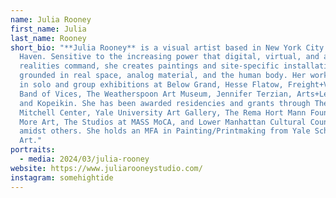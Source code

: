 ```yaml
---
name: Julia Rooney
first_name: Julia
last_name: Rooney
short_bio: "**Julia Rooney** is a visual artist based in New York City and New
  Haven. Sensitive to the increasing power that digital, virtual, and augmented
  realities command, she creates paintings and site-specific installations
  grounded in real space, analog material, and the human body. Her work has been
  in solo and group exhibitions at Below Grand, Hesse Flatow, Freight+Volume,
  Band of Vices, The Weatherspoon Art Museum, Jennifer Terzian, Arts+Leisure,
  and Kopeikin. She has been awarded residencies and grants through The Joan
  Mitchell Center, Yale University Art Gallery, The Rema Hort Mann Foundation,
  More Art, The Studios at MASS MoCA, and Lower Manhattan Cultural Council,
  amidst others. She holds an MFA in Painting/Printmaking from Yale School of
  Art."
portraits:
  - media: 2024/03/julia-rooney
website: https://www.juliarooneystudio.com/
instagram: somehightide
---
```

